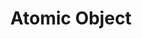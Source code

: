 ---
facebook: https://facebook.com/atomicobject
git: https://github.com/atomicobject
instagram: https://instagram.com/atomicobject
linkedin: https://linkedin.com/company/atomic-object
logohandle: atomicobject
sort: atomicobject
title: Atomic Object
twitter: https://x.com/atomicobject
website: https://atomicobject.com/
---